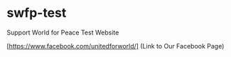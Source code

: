 # swfp-test

Support World for Peace Test Website

[https://www.facebook.com/unitedforworld/] (Link to Our Facebook Page)
